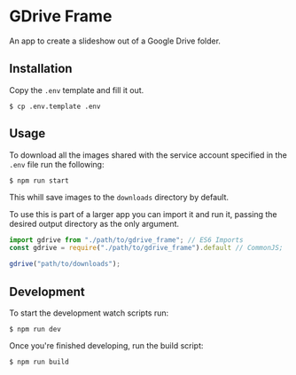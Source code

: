 # GDrive Frame

An app to create a slideshow out of a Google Drive folder.

## Installation

Copy the `.env` template and fill it out. 

```
$ cp .env.template .env
```

## Usage

To download all the images shared with the service account specified in the `.env` file run the following:

```
$ npm run start
```

This whill save images to the `downloads` directory by default.

To use this is part of a larger app you can import it and run it, passing the desired output directory as the only argument.

```javascript
import gdrive from "./path/to/gdrive_frame"; // ES6 Imports
const gdrive = require("./path/to/gdrive_frame").default // CommonJS;

gdrive("path/to/downloads");
```

## Development

To start the development watch scripts run:
```
$ npm run dev
```

Once you're finished developing, run the build script:

```
$ npm run build
```